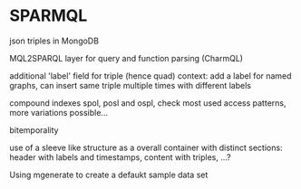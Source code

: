 # SPARMQL

json triples in MongoDB

MQL2SPARQL layer for query and function parsing (CharmQL)

additional 'label' field for triple (hence quad) context: add a label for named graphs, can insert same triple multiple times with different labels

compound indexes spol, posl and ospl, check most used access patterns, more variations possible...

bitemporality

use of a sleeve like structure as a overall container with distinct sections: header with labels and timestamps, content with triples, ...? 

Using mgenerate to create a defaukt sample data set
